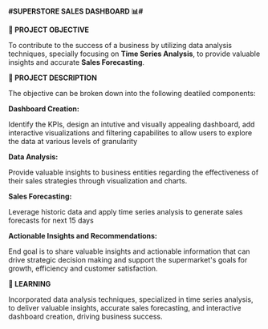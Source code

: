 **#SUPERSTORE SALES DASHBOARD 📊#**

**📌 PROJECT OBJECTIVE**

To contribute to the success of a business by utilizing data analysis techniques, specially focusing on **Time Series Analysis**, to provide valuable insights and accurate **Sales Forecasting**.

**📌 PROJECT DESCRIPTION**

The objective can be broken down into the following deatiled components:

**Dashboard Creation:**

  Identify the KPIs, design an intutive and visually appealing dashboard, add interactive visualizations and filtering capabilites to allow users to explore the data at various levels of granularity

**Data Analysis:**

  Provide valuable insights to business entities regarding the effectiveness of their sales strategies through visualization and charts.

**Sales Forecasting:**

  Leverage historic data and apply time series analysis to generate sales forecasts for next 15 days

**Actionable Insights and Recommendations:**

  End goal is to share valuable insights and actionable information that can drive strategic decision making and support the supermarket's goals for growth, efficiency and customer satisfaction.

**📌 LEARNING**

Incorporated data analysis techniques, specialized in time series analysis, to deliver valuable insights, accurate sales forecasting, and interactive dashboard creation, driving business success.
